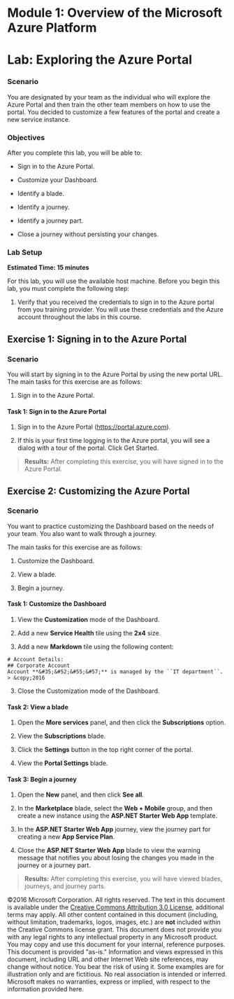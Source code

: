 # Module 1: Overview of the Microsoft Azure Platform

# Lab: Exploring the Azure Portal

### Scenario

You are designated by your team as the individual who will explore the Azure Portal and then train the other team members on how to use the portal. You decided to customize a few features of the portal and create a new service instance.

### Objectives

After you complete this lab, you will be able to:

  * Sign in to the Azure Portal.

  * Customize your Dashboard.

  * Identify a blade.

  * Identify a journey.

  * Identify a journey part.

  * Close a journey without persisting your changes.

### Lab Setup

**Estimated Time: 15 minutes**

For this lab, you will use the available host machine. Before you begin this lab, you must complete the following step:

1. Verify that you received the credentials to sign in to the Azure portal from you training provider. You will use these credentials and the Azure account throughout the labs in this course.

## Exercise 1: Signing in to the Azure Portal

### Scenario

You will start by signing in to the Azure Portal by using the new portal URL.
The main tasks for this exercise are as follows:

1. Sign in to the Azure Portal.

#### Task 1: Sign in to the Azure Portal

1. Sign in to the Azure Portal (https://portal.azure.com).

2. If this is your first time logging in to the Azure portal, you will see a dialog with a tour of the portal. Click Get Started.

> **Results:** After completing this exercise, you will have signed in to the Azure Portal.

## Exercise 2: Customizing the Azure Portal

### Scenario

You want to practice customizing the Dashboard based on the needs of your team. You also want to walk through a journey.

The main tasks for this exercise are as follows:

  1. Customize the Dashboard.

  2. View a blade.

  3. Begin a journey.

#### Task 1: Customize the Dashboard

1. View the **Customization** mode of the Dashboard.

2. Add a new **Service Health** tile using the **2x4** size.

4. Add a new **Markdown** tile using the following content:

  ```
  # Account Details:
  ## Corporate Account
  Account **&#35;&#52;&#55;&#57;** is managed by the ``IT department``.
  > &copy;2016
  ```

3. Close the Customization mode of the Dashboard.

#### Task 2: View a blade

1. Open the **More services** panel, and then click the **Subscriptions** option.

1. View the **Subscriptions** blade.

1. Click the **Settings** button in the top right corner of the portal.

1. View the **Portal Settings** blade.

#### Task 3: Begin a journey

1. Open the **New** panel, and then click **See all**.

2. In the **Marketplace** blade, select the **Web + Mobile** group, and then create a new instance using the **ASP.NET Starter Web App** template.

3. In the **ASP.NET Starter Web App** journey, view the journey part for creating a new **App Service Plan**.

4. Close the **ASP.NET Starter Web App** blade to view the warning message that notifies you about losing the changes you made in the journey or a journey part.

> **Results:** After completing this exercise, you will have viewed blades, journeys, and journey parts.

©2016 Microsoft Corporation. All rights reserved.  The text in this document is available under the [Creative Commons Attribution 3.0 License](https://creativecommons.org/licenses/by/3.0/legalcode "Creative Commons Attribution 3.0 License"), additional terms may apply.  All other content contained in this document (including, without limitation, trademarks, logos, images, etc.) are **not** included within the Creative Commons license grant.  This document does not provide you with any legal rights to any intellectual property in any Microsoft product. You may copy and use this document for your internal, reference purposes.  
This document is provided "as-is." Information and views expressed in this document, including URL and other Internet Web site references, may change without notice. You bear the risk of using it. Some examples are for illustration only and are fictitious. No real association is intended or inferred. Microsoft makes no warranties, express or implied, with respect to the information provided here.  
